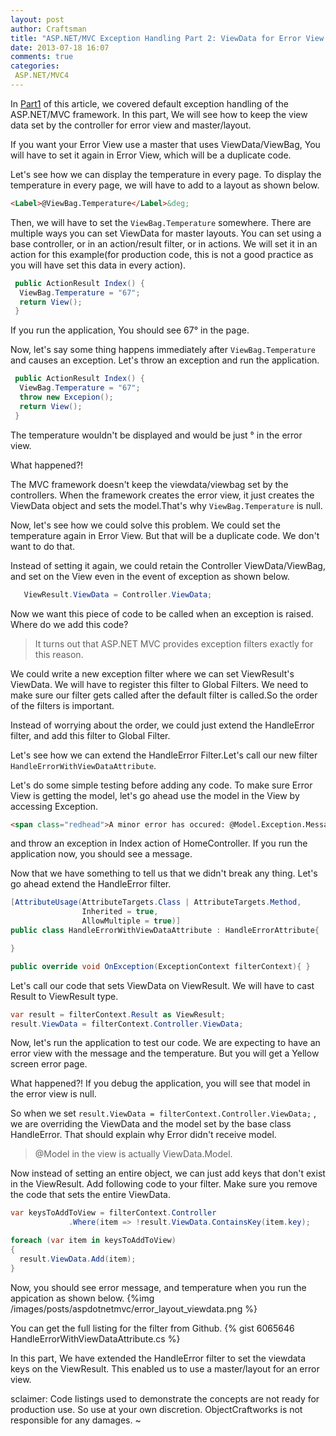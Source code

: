 ```yaml
---
layout: post
author: Craftsman
title: "ASP.NET/MVC Exception Handling Part 2: ViewData for Error View & its Master/Layout"
date: 2013-07-18 16:07
comments: true
categories:
 ASP.NET/MVC4
---
```

   In [Part1](/blog/2013/07/18/asp-dot-net-exception-handling-explained) of this article, we covered default exception handling of the ASP.NET/MVC framework.
   In this part, We will see how to keep the view data set by the controller for error view and master/layout.
 
If you want your Error View use a master that uses ViewData/ViewBag, You will have to set it again in Error View, which will be a duplicate code.
 
 Let's see how we can display the temperature in every page. 
 To display the temperature in every page, we will have to add to a layout as shown below.

``` html _Layout.cshtml
<Label>@ViewBag.Temperature</Label>&deg; 
``` 

 <!-- more -->
Then, we will have to set the ```ViewBag.Temperature``` somewhere.
There are multiple ways you can set ViewData for master layouts. 
You can set using a base controller, or in an action/result filter, or in actions. We will set it in an action for this example(for production code, this is not a good practice as you will have set this data in every action).
``` csharp
 public ActionResult Index() {
  ViewBag.Temperature = "67";
  return View();
 }
```
If you run the application, You should see 67&deg; in the page.

Now, let's say some thing happens immediately after ```ViewBag.Temperature``` and causes an exception. Let's throw an exception and run the application.

``` csharp
 public ActionResult Index() {
  ViewBag.Temperature = "67";
  throw new Excepion();
  return View();
 }
```

The temperature wouldn't be displayed and would be just &deg; in the error view.

What happened?! 

 The MVC framework doesn't keep the viewdata/viewbag set by the controllers. When the framework creates the error view, it just creates the ViewData object and sets the model.That's why ```ViewBag.Temperature``` is null. 

Now, let's see how we could solve this problem. We could set the temperature again in Error View. But that will be a duplicate code. We don't want to do that.


Instead of setting it again, we could retain the Controller ViewData/ViewBag, and set on the View even in the event of exception as shown below.
``` csharp
   ViewResult.ViewData = Controller.ViewData;
```
Now we want this piece of code to be called when an exception is raised.
Where do we add this code? 

 > It turns out that ASP.NET MVC provides exception filters exactly for this reason. 

We could write a new exception filter where we can set ViewResult's ViewData.
We will have to register this filter to Global Filters. We need to make sure our filter gets called after the default filter is called.So the order of the filters is important. 

Instead of worrying about the order, we could just extend the HandleError filter, and add this filter to Global Filter.

Let's see how we can extend the HandleError Filter.Let's call our new filter ```HandleErrorWithViewDataAttribute```.

Let's do some simple testing before adding any code.
To make sure Error View is getting the model, let's go ahead use the model in the View by accessing Exception.

``` html /Shared/Error.cshtml 
<span class="redhead">A minor error has occured: @Model.Exception.Message</span>
``` 
 and throw an exception in Index action of HomeController. If you run the application now, you should see a message.

Now that we have something to tell us that we didn't break any thing. Let's go ahead extend the HandleError filter.

``` csharp 
[AttributeUsage(AttributeTargets.Class | AttributeTargets.Method, 
                Inherited = true, 
                AllowMultiple = true)]
public class HandleErrorWithViewDataAttribute : HandleErrorAttribute{

}
```

``` csharp
public override void OnException(ExceptionContext filterContext){ }
``` 
Let's call our code that sets ViewData on ViewResult. We will have to cast Result to ViewResult type.

``` csharp
var result = filterContext.Result as ViewResult;
result.ViewData = filterContext.Controller.ViewData;
```

Now, let's run the application to test our code. We are expecting to have an error view with the message and the temperature. But you will get a Yellow screen error page. 

What happened?! 
If you debug the application, you will see that model in the error view is null.


So when we set ``` result.ViewData = filterContext.Controller.ViewData; ``` , we are overriding the ViewData and the model set by the base class HandleError. That should explain why Error didn't receive model.
  
> @Model in the view is actually ViewData.Model. 

Now instead of setting an entire object, we can just add keys that don't exist in the ViewResult. Add following code to your filter. Make sure you remove the code that sets the entire ViewData.

``` csharp
var keysToAddToView = filterContext.Controller
             .Where(item => !result.ViewData.ContainsKey(item.key);

foreach (var item in keysToAddToView)
{
  result.ViewData.Add(item);
}
```
Now, you should see error message, and temperature when you run the appication as shown below.
{%img /images/posts/aspdotnetmvc/error_layout_viewdata.png %}

You can get the full listing for the filter from Github. 
{% gist 6065646 HandleErrorWithViewDataAttribute.cs %}

 In this part, We have extended the HandleError filter to set the viewdata keys on the ViewResult. This enabled us to use a master/layout for an error view.


sclaimer: Code listings used to demonstrate the concepts are not ready for production use. So use at your own discretion. ObjectCraftworks is not responsible for any damages.
~                 
